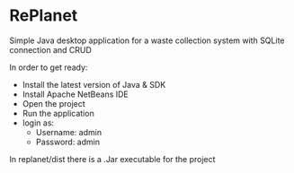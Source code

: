 # RePlanet

Simple Java desktop application for a waste collection system with SQLite connection and CRUD

In order to get ready:

- Install the latest version of Java & SDK
- Install Apache NetBeans IDE
- Open the project
- Run the application
- login as:
  - Username: admin
  - Password: admin

In replanet/dist there is a .Jar executable for the project
